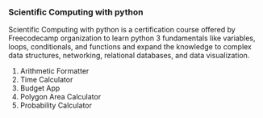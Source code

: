 ### Scientific Computing with python
Scientific Computing with python is a certification course offered by Freecodecamp organization to learn python 3 fundamentals like variables, loops, conditionals, and functions and expand the knowledge to complex data structures, networking, relational databases, and data visualization.
1. Arithmetic Formatter
2. Time Calculator
3. Budget App
4. Polygon Area Calculator
5. Probability Calculator

